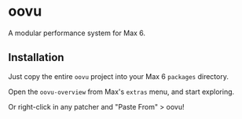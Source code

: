 oovu
====

A modular performance system for Max 6.

Installation
------------

Just copy the entire `oovu` project into your Max 6 `packages` directory.

Open the `oovu-overview` from Max's `extras` menu, and start exploring.

Or right-click in any patcher and "Paste From" > oovu!